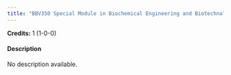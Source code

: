 ```yaml
---
title: "BBV350 Special Module in Biochemical Engineering and Biotechnology"
---
```

**Credits:** 1 (1-0-0)

#### Description
No description available.